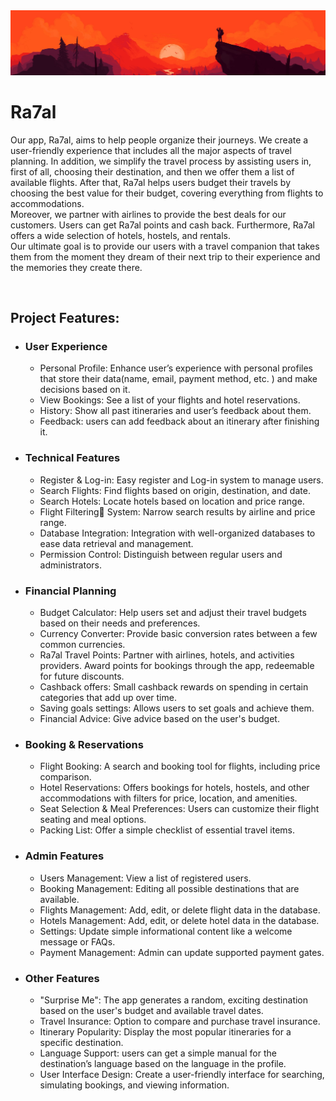 <img src="banner.jpg">

# Ra7al

Our app, Ra7al, aims to help people organize their journeys. We create a user-friendly experience that includes all the major aspects of travel planning. In addition, we simplify the travel process by assisting users in, first of all, choosing their destination, and then we offer them a list of available flights. After that, Ra7al helps users budget their travels by choosing the best value for their budget, covering everything from flights to accommodations. <br>
Moreover, we partner with airlines to provide the best deals for our customers. Users can get Ra7al points and cash back. Furthermore, Ra7al offers a wide selection of hotels, hostels, and rentals.<br>
Our ultimate goal is to provide our users with a travel companion that takes them from the moment they dream of their next trip to their experience and the memories they create there. <be>

<br>

## Project Features:

- ### User Experience

  * Personal Profile: Enhance user’s experience with personal profiles that store their data(name, email, payment method, etc. ) and make decisions based on it.
  * View Bookings: See a list of your flights and hotel reservations.
  * History: Show all past itineraries and user’s feedback about them.
  * Feedback: users can add feedback about an itinerary after finishing it.


- ### Technical Features

  * Register & Log-in: Easy register and Log-in system to manage users.
  * Search Flights: Find flights based on origin, destination, and date.
  * Search Hotels: Locate hotels based on location and price range.
  * Flight Filtering ٍSystem: Narrow search results by airline and price range.
  * Database Integration: Integration with well-organized databases to ease data retrieval and management.
  * Permission Control: Distinguish between regular users and administrators.


- ### Financial Planning

  * Budget Calculator: Help users set and adjust their travel budgets based on their needs and preferences.
  * Currency Converter: Provide basic conversion rates between a few common currencies.
  * Ra7al Travel Points: Partner with airlines, hotels, and activities providers. Award points for bookings through the app, redeemable for future discounts.
  * Cashback offers: Small cashback rewards on spending in certain categories that add up over time.
  * Saving goals settings: Allows users to set goals and achieve them.
  * Financial Advice: Give advice based on the user's budget.


- ### Booking & Reservations

  * Flight Booking: A search and booking tool for flights, including price comparison.
  * Hotel Reservations: Offers bookings for hotels, hostels, and other accommodations with filters for price, location, and amenities.
  * Seat Selection & Meal Preferences: Users can customize their flight seating and meal options.
  * Packing List: Offer a simple checklist of essential travel items.


- ### Admin Features

  * Users Management: View a list of registered users.
  * Booking Management: Editing all possible destinations that are available.
  * Flights Management: Add, edit, or delete flight data in the database.
  * Hotels Management: Add, edit, or delete hotel data in the database.
  * Settings: Update simple informational content like a welcome message or FAQs.
  * Payment Management: Admin can update supported payment gates.


- ### Other Features

  * "Surprise Me": The app generates a random, exciting destination based on the user's budget and available travel dates.
  * Travel Insurance: Option to compare and purchase travel insurance.
  * Itinerary Popularity: Display the most popular itineraries for a specific destination.
  * Language Support: users can get a simple manual for the destination’s language based on the language in the profile.
  * User Interface Design: Create a user-friendly interface for searching, simulating bookings, and viewing information.
